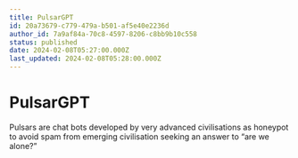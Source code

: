 ```yaml
---
title: PulsarGPT
id: 20a73679-c779-479a-b501-af5e40e2236d
author_id: 7a9af84a-70c8-4597-8206-c8bb9b10c558
status: published
date: 2024-02-08T05:27:00.000Z
last_updated: 2024-02-08T05:28:00.000Z
---
```


# PulsarGPT


Pulsars are chat bots developed by very advanced civilisations as honeypot to avoid spam from emerging civilisation seeking an answer to “are we alone?”


